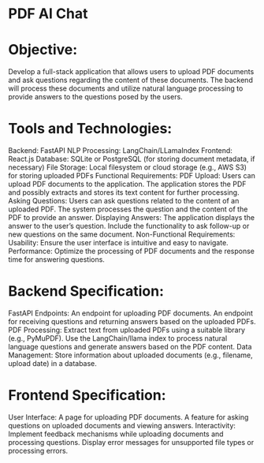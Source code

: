 # PDF AI Chat

# Objective:

Develop a full-stack application that allows users to upload PDF documents and ask questions regarding the content of these documents. The backend will process these documents and utilize natural language processing to provide answers to the questions posed by the users.

# Tools and Technologies:

Backend: FastAPI
NLP Processing: LangChain/LLamaIndex
Frontend: React.js
Database: SQLite or PostgreSQL (for storing document metadata, if necessary)
File Storage: Local filesystem or cloud storage (e.g., AWS S3) for storing uploaded PDFs
Functional Requirements:
PDF Upload:
Users can upload PDF documents to the application.
The application stores the PDF and possibly extracts and stores its text content for further processing.
Asking Questions:
Users can ask questions related to the content of an uploaded PDF.
The system processes the question and the content of the PDF to provide an answer.
Displaying Answers:
The application displays the answer to the user’s question.
Include the functionality to ask follow-up or new questions on the same document.
Non-Functional Requirements:
Usability: Ensure the user interface is intuitive and easy to navigate.
Performance: Optimize the processing of PDF documents and the response time for answering questions.

# Backend Specification:

FastAPI Endpoints:
An endpoint for uploading PDF documents.
An endpoint for receiving questions and returning answers based on the uploaded PDFs.
PDF Processing:
Extract text from uploaded PDFs using a suitable library (e.g., PyMuPDF).
Use the LangChain/llama index to process natural language questions and generate answers based on the PDF content.
Data Management:
Store information about uploaded documents (e.g., filename, upload date) in a database.

# Frontend Specification:

User Interface:
A page for uploading PDF documents.
A feature for asking questions on uploaded documents and viewing answers.
Interactivity:
Implement feedback mechanisms while uploading documents and processing questions.
Display error messages for unsupported file types or processing errors.
